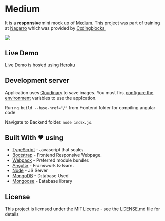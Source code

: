 # Medium

It is a <b>responsive</b> mini mock up of [Medium](https://medium.com).
This project was part of training at <a href='http://www.nagarro.com/en'>Nagarro</a> which was provided by <a href='https://codingblocks.com/'>Codingblocks.</a>


<img src='https://imgur.com/s5y8fAG.png'/>

## Live Demo

Live Demo is hosted using [Heroku](ng-medium.herokuapp.com/)

## Development server

Application uses [Cloudinary](http://www.cloudinary.com) to save images. 
You must first [configure the environment](https://cloudinary.com/documentation/node_integration#getting_started_guide) variables to use the application.


Run `ng build --base-href="/"` from Frontend folder for compiling angular code

Navigate to Backend folder. `node index.js`.


## Built With  :heart:   using

* [TypeScript](https://www.typescriptlang.org) - Javascript that scales.
* [Bootstrap](https://getbootstrap.com/) - Frontend Responsive Webpage.
* [Webpack](https://webpack.js.org/) - Preferred module bundler.
* [Angular](https://angular.io) - Framework to learn.
* [Node](https://nodejs.org) - JS Server
* [MongoDB](https://mongodb.com) - Database Used
* [Mongoose](http://mongoosejs.com) - Database library

## License

This project is licensed under the MIT License - see the LICENSE.md file for details
